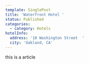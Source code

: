 ```yaml
---
template: SinglePost
title: 'Waterfront Hotel '
status: Published
categories:
  - category: Hotels
hotelInfo:
  address: '10 Washington Street  '
  city: 'Oakland, CA'
---
```

 this is a article 
                
